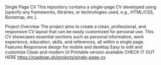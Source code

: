 Single Page CV
This repository contains a single-page CV developed using [specify any frameworks, libraries, or technologies used, e.g., HTML/CSS, Bootstrap, etc.].

Project Overview
The project aims to create a clean, professional, and responsive CV layout that can be easily customized for personal use. This CV showcases essential sections such as personal information, work experience, education, skills, and references, all within a single page.
Features
Responsive design for mobile and desktop
Easy to edit and customize
Clean and modern UI
Printable version available
CHECK IT OUT HERE https://roadmap.sh/projects/single-page-cv
